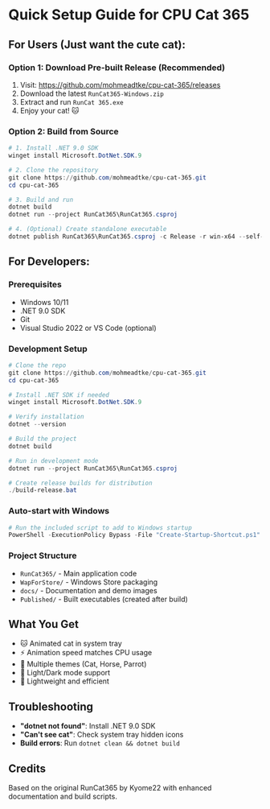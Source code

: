 # Quick Setup Guide for CPU Cat 365

## For Users (Just want the cute cat):

### Option 1: Download Pre-built Release (Recommended)

1. Visit: https://github.com/mohmeadtke/cpu-cat-365/releases
2. Download the latest `RunCat365-Windows.zip`
3. Extract and run `RunCat 365.exe`
4. Enjoy your cat! 🐱

### Option 2: Build from Source

```powershell
# 1. Install .NET 9.0 SDK
winget install Microsoft.DotNet.SDK.9

# 2. Clone the repository
git clone https://github.com/mohmeadtke/cpu-cat-365.git
cd cpu-cat-365

# 3. Build and run
dotnet build
dotnet run --project RunCat365\RunCat365.csproj

# 4. (Optional) Create standalone executable
dotnet publish RunCat365\RunCat365.csproj -c Release -r win-x64 --self-contained true -p:PublishSingleFile=true -o ".\Published"
```

## For Developers:

### Prerequisites

- Windows 10/11
- .NET 9.0 SDK
- Git
- Visual Studio 2022 or VS Code (optional)

### Development Setup

```powershell
# Clone the repo
git clone https://github.com/mohmeadtke/cpu-cat-365.git
cd cpu-cat-365

# Install .NET SDK if needed
winget install Microsoft.DotNet.SDK.9

# Verify installation
dotnet --version

# Build the project
dotnet build

# Run in development mode
dotnet run --project RunCat365\RunCat365.csproj

# Create release builds for distribution
./build-release.bat
```

### Auto-start with Windows

```powershell
# Run the included script to add to Windows startup
PowerShell -ExecutionPolicy Bypass -File "Create-Startup-Shortcut.ps1"
```

### Project Structure

- `RunCat365/` - Main application code
- `WapForStore/` - Windows Store packaging
- `docs/` - Documentation and demo images
- `Published/` - Built executables (created after build)

## What You Get

- 🐱 Animated cat in system tray
- ⚡ Animation speed matches CPU usage
- 🎨 Multiple themes (Cat, Horse, Parrot)
- 🌙 Light/Dark mode support
- 🚀 Lightweight and efficient

## Troubleshooting

- **"dotnet not found"**: Install .NET 9.0 SDK
- **"Can't see cat"**: Check system tray hidden icons
- **Build errors**: Run `dotnet clean && dotnet build`

## Credits

Based on the original RunCat365 by Kyome22 with enhanced documentation and build scripts.
